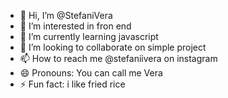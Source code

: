 - 👋 Hi, I’m @StefaniVera
- 👀 I’m interested in fron end
- 🌱 I’m currently learning javascript
- 💞️ I’m looking to collaborate on simple project
- 📫 How to reach me @stefaniivera on instagram
- 😄 Pronouns: You can call me Vera
- ⚡ Fun fact: i like fried rice

<!---
StefaniVera/StefaniVera is a ✨ special ✨ repository because its `README.md` (this file) appears on your GitHub profile.
You can click the Preview link to take a look at your changes.
--->
